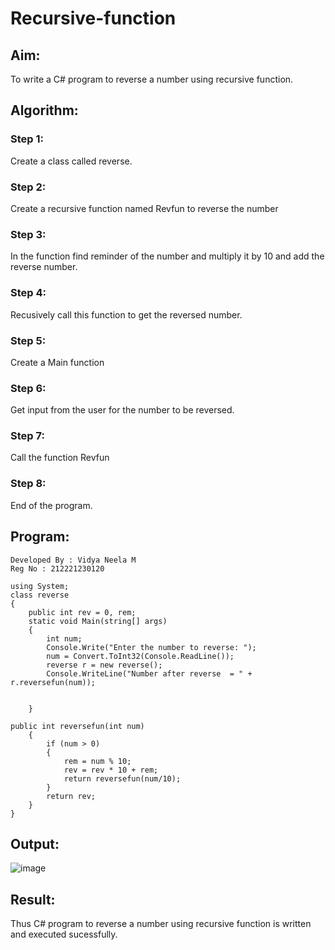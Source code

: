 # Recursive-function

## Aim: 
To write a C# program to reverse a number using recursive function.

## Algorithm:
### Step 1: 
Create a class called reverse.

### Step 2: 
Create a recursive function named Revfun to reverse the number

### Step 3: 
In the function find reminder of the number and multiply it by 10 and add the reverse number.

### Step 4: 
Recusively call this function to get the reversed number.

### Step 5:
Create a Main function

### Step 6:
Get input from the user for the number to be reversed.

### Step 7: 
Call the function Revfun

### Step 8:
End of the program.

## Program:
```
Developed By : Vidya Neela M
Reg No : 212221230120
```
```
using System;
class reverse
{
    public int rev = 0, rem;
    static void Main(string[] args)
    {
        int num;
        Console.Write("Enter the number to reverse: ");
        num = Convert.ToInt32(Console.ReadLine());
        reverse r = new reverse();
        Console.WriteLine("Number after reverse  = " + r.reversefun(num));
        

    }

public int reversefun(int num)
    {
        if (num > 0)
        {
            rem = num % 10;
            rev = rev * 10 + rem;
            return reversefun(num/10);
        }
        return rev;
    }
}

```

## Output:
![image](https://github.com/vidyaneela/Recursive-function/assets/94169318/0b90f768-0ad8-4f20-9c6e-a571b821930a)

## Result:
Thus C# program to reverse a number using recursive function is written and executed sucessfully.
